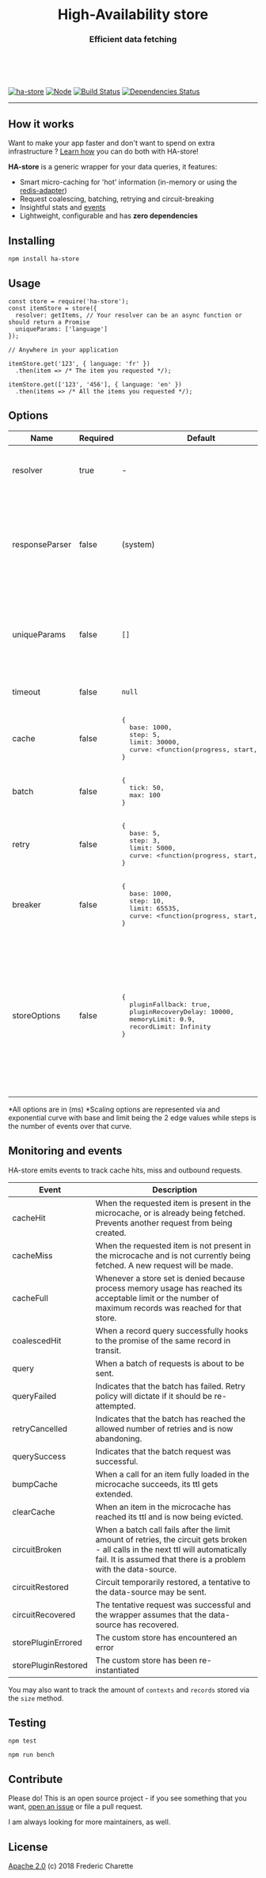 <h1 align="center">
  High-Availability store
</h1>
<h3 align="center">
  Efficient data fetching
  <br/><br/><br/>
</h3>
<br/>

[![ha-store](https://img.shields.io/npm/v/ha-store.svg)](https://www.npmjs.com/package/ha-store)
[![Node](https://img.shields.io/badge/node->%3D8.0-blue.svg)](https://nodejs.org)
[![Build Status](https://travis-ci.org/fed135/ha-store.svg?branch=master)](https://travis-ci.org/fed135/ha-store)
[![Dependencies Status](https://david-dm.org/fed135/ha-store.svg)](https://david-dm.org/fed135/ha-store)

---

## How it works

Want to make your app faster and don't want to spend on extra infrastructure ? [Learn how](https://github.com/fed135/ha-store/wiki) you can do both with HA-store!

**HA-store** is a generic wrapper for your data queries, it features: 

- Smart micro-caching for 'hot' information (in-memory or using the [redis-adapter](https://github.com/fed135/ha-redis-adapter))
- Request coalescing, batching, retrying and circuit-breaking
- Insightful stats and [events](#Monitoring-and-events)
- Lightweight, configurable and has **zero dependencies**


## Installing

`npm install ha-store`


## Usage

```node
const store = require('ha-store');
const itemStore = store({
  resolver: getItems, // Your resolver can be an async function or should return a Promise
  uniqueParams: ['language']
});

// Anywhere in your application

itemStore.get('123', { language: 'fr' })
  .then(item => /* The item you requested */);

itemStore.get(['123', '456'], { language: 'en' })
  .then(items => /* All the items you requested */);
```

## Options

Name | Required | Default | Description
--- | --- | --- | ---
resolver | true | - | The method to wrap, and how to interpret the returned data. Uses the format `<function(ids, params)>`
responseParser | false | (system) | The method that format the results from the resolver into an indexed collection. Accepts indexed collections or arrays of objects with an `id` property. Uses the format `<function(response, requestedIds, params)>`
uniqueParams | false | `[]` | The list of parameters that, when passed, generate unique results. Ex: 'language', 'view', 'fields', 'country'. These will generate different combinations of cache keys.
timeout | false | `null` | The maximum time allowed for the resolver to resolve.
cache | false | <pre>{&#13;&#10;&nbsp;&nbsp;base: 1000,&#13;&#10;&nbsp;&nbsp;step: 5,&#13;&#10;&nbsp;&nbsp;limit: 30000,&#13;&#10;&nbsp;&nbsp;curve: <function(progress, start, end)>&#13;&#10;}</pre> | Caching options for the data
batch | false | <pre>{&#13;&#10;&nbsp;&nbsp;tick: 50,&#13;&#10;&nbsp;&nbsp;max: 100&#13;&#10;}</pre> | Batching options for the requests
retry | false | <pre>{&#13;&#10;&nbsp;&nbsp;base: 5,&#13;&#10;&nbsp;&nbsp;step: 3,&#13;&#10;&nbsp;&nbsp;limit: 5000,&#13;&#10;&nbsp;&nbsp;curve: <function(progress, start, end)>&#13;&#10;}</pre> | Retry options for the requests
breaker | false | <pre>{&#13;&#10;&nbsp;&nbsp;base: 1000,&#13;&#10;&nbsp;&nbsp;step: 10,&#13;&#10;&nbsp;&nbsp;limit: 65535,&#13;&#10;&nbsp;&nbsp;curve: <function(progress, start, end)>&#13;&#10;}</pre> | Circuit-breaker options, enabled by default and triggers after the retry limit
storeOptions | false | <pre>{&#13;&#10;&nbsp;&nbsp;pluginFallback: true,&#13;&#10;&nbsp;&nbsp;pluginRecoveryDelay: 10000,&#13;&#10;&nbsp;&nbsp;memoryLimit: 0.9,&#13;&#10;&nbsp;&nbsp;recordLimit: Infinity&#13;&#10;}</pre> | If the store plugin errors and `pluginFallback` is true, the Store instance will attempt to fallback to the default in-memory store. It will then attempt to recover the original store every `storePluginRecoveryDelay`. The memory limit tells the store to not record new entries once the process RSS memory reaches a certain percentage of the maximum memory allocated by V8.

*All options are in (ms)
*Scaling options are represented via and exponential curve with base and limit being the 2 edge values while steps is the number of events over that curve.

## Monitoring and events

HA-store emits events to track cache hits, miss and outbound requests.

Event | Description
--- | ---
cacheHit | When the requested item is present in the microcache, or is already being fetched. Prevents another request from being created.
cacheMiss | When the requested item is not present in the microcache and is not currently being fetched. A new request will be made.
cacheFull | Whenever a store set is denied because process memory usage has reached its acceptable limit or the number of maximum records was reached for that store.
coalescedHit | When a record query successfully hooks to the promise of the same record in transit.
query | When a batch of requests is about to be sent.
queryFailed | Indicates that the batch has failed. Retry policy will dictate if it should be re-attempted.
retryCancelled | Indicates that the batch has reached the allowed number of retries and is now abandoning.
querySuccess | Indicates that the batch request was successful.
bumpCache | When a call for an item fully loaded in the microcache succeeds, its ttl gets extended.
clearCache | When an item in the microcache has reached its ttl and is now being evicted.
circuitBroken | When a batch call fails after the limit amount of retries, the circuit gets broken - all calls in the next ttl will automatically fail. It is assumed that there is a problem with the data-source.
circuitRestored | Circuit temporarily restored, a tentative to the data-source may be sent.
circuitRecovered | The tentative request was successful and the wrapper assumes that the data-source has recovered.
storePluginErrored | The custom store has encountered an error
storePluginRestored | The custom store has been re-instantiated

You may also want to track the amount of `contexts` and `records` stored via the `size` method.


## Testing

`npm test`

`npm run bench`


## Contribute

Please do! This is an open source project - if you see something that you want, [open an issue](https://github.com/fed135/ha-store/issues/new) or file a pull request.

I am always looking for more maintainers, as well.


## License 

[Apache 2.0](LICENSE) (c) 2018 Frederic Charette

